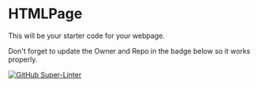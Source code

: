 # HTMLPage

This will be your starter code for your webpage.

Don't forget to update the Owner and Repo in the badge below so it works properly.

[![GitHub Super-Linter](https://github.com/SHH-ICS/html-page-2Brenny2/workflows/Lint%20Code%20Base/badge.svg)](https://github.com/marketplace/actions/super-linter)

